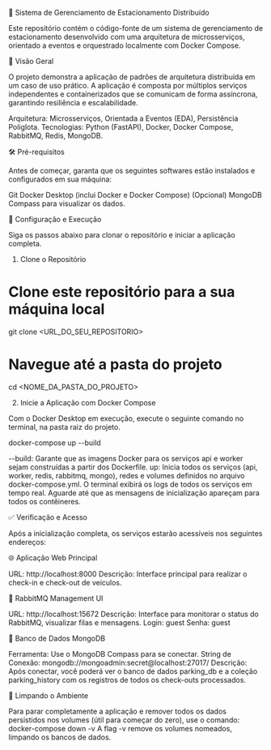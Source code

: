 🚗 Sistema de Gerenciamento de Estacionamento Distribuído

Este repositório contém o código-fonte de um sistema de gerenciamento de estacionamento desenvolvido com uma arquitetura de microsserviços, orientado a eventos e orquestrado localmente com Docker Compose.

📜 Visão Geral

O projeto demonstra a aplicação de padrões de arquitetura distribuída em um caso de uso prático. A aplicação é composta por múltiplos serviços independentes e containerizados que se comunicam de forma assíncrona, garantindo resiliência e escalabilidade.

Arquitetura: Microsserviços, Orientada a Eventos (EDA), Persistência Poliglota.
Tecnologias: Python (FastAPI), Docker, Docker Compose, RabbitMQ, Redis, MongoDB.

🛠️ Pré-requisitos

Antes de começar, garanta que os seguintes softwares estão instalados e configurados em sua máquina:

Git
Docker Desktop (inclui Docker e Docker Compose)
(Opcional) MongoDB Compass para visualizar os dados.

🚀 Configuração e Execução

Siga os passos abaixo para clonar o repositório e iniciar a aplicação completa.

1. Clone o Repositório

# Clone este repositório para a sua máquina local
git clone <URL_DO_SEU_REPOSITORIO>

# Navegue até a pasta do projeto
cd <NOME_DA_PASTA_DO_PROJETO>

2. Inicie a Aplicação com Docker Compose

Com o Docker Desktop em execução, execute o seguinte comando no terminal, na pasta raiz do projeto.

docker-compose up --build

--build: Garante que as imagens Docker para os serviços api e worker sejam construídas a partir dos Dockerfile.
up: Inicia todos os serviços (api, worker, redis, rabbitmq, mongo), redes e volumes definidos no arquivo docker-compose.yml.
O terminal exibirá os logs de todos os serviços em tempo real. Aguarde até que as mensagens de inicialização apareçam para todos os contêineres.

✅ Verificação e Acesso

Após a inicialização completa, os serviços estarão acessíveis nos seguintes endereços:

🌐 Aplicação Web Principal

URL: http://localhost:8000
Descrição: Interface principal para realizar o check-in e check-out de veículos.

🐰 RabbitMQ Management UI

URL: http://localhost:15672
Descrição: Interface para monitorar o status do RabbitMQ, visualizar filas e mensagens.
Login: guest
Senha: guest

🍃 Banco de Dados MongoDB

Ferramenta: Use o MongoDB Compass para se conectar.
String de Conexão:
mongodb://mongoadmin:secret@localhost:27017/
Descrição: Após conectar, você poderá ver o banco de dados parking_db e a coleção parking_history com os registros de todos os check-outs processados.

🧹 Limpando o Ambiente

Para parar completamente a aplicação e remover todos os dados persistidos nos volumes (útil para começar do zero), use o comando:
docker-compose down -v
A flag -v remove os volumes nomeados, limpando os bancos de dados.
